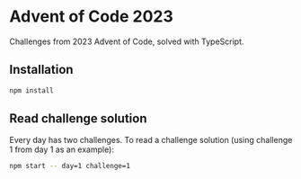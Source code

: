 # Advent of Code 2023

Challenges from 2023 Advent of Code, solved with TypeScript.

## Installation

```bash
npm install
```

## Read challenge solution

Every day has two challenges.
To read a challenge solution (using challenge 1 from day 1 as an example): 

```bash
npm start -- day=1 challenge=1
```

